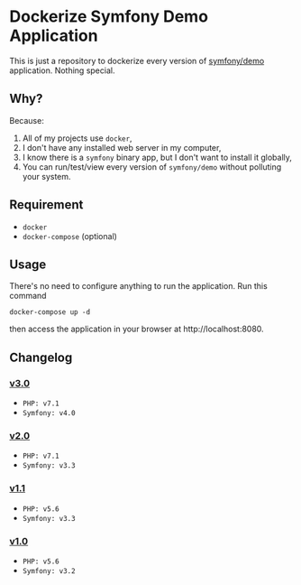 # Dockerize Symfony Demo Application

This is just a repository to dockerize every version of [symfony/demo](https://github.com/symfony/demo) application. Nothing special.

## Why?
Because:
  1. All of my projects use `docker`,
  2. I don't have any installed web server in my computer,
  3. I know there is a `symfony` binary app, but I don't want to install it globally,
  4. You can run/test/view every version of `symfony/demo` without polluting your system.

## Requirement
  - `docker`
  - `docker-compose` (optional)

## Usage
  There's no need to configure anything to run the application. Run this command
  ```
  docker-compose up -d
  ```
  then access the application in your browser at http://localhost:8080.

## Changelog
  ### [v3.0]
  - `PHP: v7.1`
  - `Symfony: v4.0`

  ### [v2.0]
  - `PHP: v7.1`
  - `Symfony: v3.3`

  ### [v1.1]
  - `PHP: v5.6`
  - `Symfony: v3.3`

  ### [v1.0]
  - `PHP: v5.6`
  - `Symfony: v3.2`


[v3.0]: https://github.com/asispts/symfony-demo/releases/tag/v3.0
[v2.0]: https://github.com/asispts/symfony-demo/releases/tag/v2.0
[v1.1]: https://github.com/asispts/symfony-demo/releases/tag/v1.1
[v1.0]: https://github.com/asispts/symfony-demo/releases/tag/v1.0

